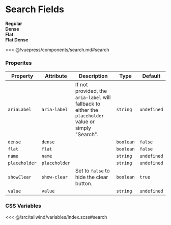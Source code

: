 # Search Fields

<!-- #region search -->
<section class="mds">
  <div class="grid grid-cols-1 lg:grid-cols-2 gap-20">
    <div class="space-y-20">
      <strong>Regular</strong>
      <mx-search name="search" placeholder="Search" />
    </div>
    <div class="space-y-20">
      <strong>Dense</strong>
      <mx-search dense name="search" placeholder="Search" />
    </div>
    <div class="space-y-20">
      <strong>Flat</strong>
      <mx-search flat name="search" placeholder="Search" />
    </div>
    <div class="space-y-20">
      <strong>Flat Dense</strong>
      <mx-search flat dense name="search" placeholder="Search" />
    </div>
  </div>
</section>
<!-- #endregion search -->

<<< @/vuepress/components/search.md#search

### Properites

| Property      | Attribute     | Description                                                                                           | Type      | Default     |
| ------------- | ------------- | ----------------------------------------------------------------------------------------------------- | --------- | ----------- |
| `ariaLabel`   | `aria-label`  | If not provided, the `aria-label` will fallback to either the `placeholder` value or simply "Search". | `string`  | `undefined` |
| `dense`       | `dense`       |                                                                                                       | `boolean` | `false`     |
| `flat`        | `flat`        |                                                                                                       | `boolean` | `false`     |
| `name`        | `name`        |                                                                                                       | `string`  | `undefined` |
| `placeholder` | `placeholder` |                                                                                                       | `string`  | `undefined` |
| `showClear`   | `show-clear`  | Set to `false` to hide the clear button.                                                              | `boolean` | `true`      |
| `value`       | `value`       |                                                                                                       | `string`  | `undefined` |

### CSS Variables

<<< @/src/tailwind/variables/index.scss#search
